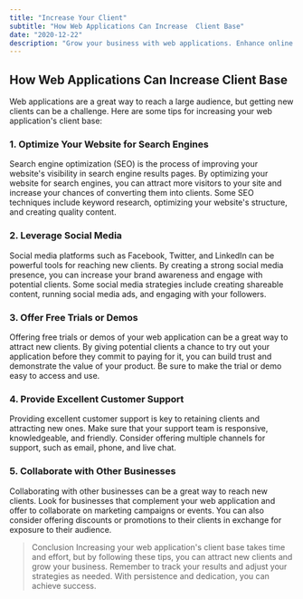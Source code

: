 ```yaml
---
title: "Increase Your Client"
subtitle: "How Web Applications Can Increase  Client Base"
date: "2020-12-22"
description: "Grow your business with web applications. Enhance online presence and streamline processes. Increase user engagement and drive conversions. Reach new audiences and achieve business goals."
---
```


## How Web Applications Can Increase Client Base

Web applications are a great way to reach a large audience, but getting new clients can be a challenge. Here are some tips for increasing your web application's client base:

### 1. Optimize Your Website for Search Engines

Search engine optimization (SEO) is the process of improving your website's visibility in search engine results pages. By optimizing your website for search engines, you can attract more visitors to your site and increase your chances of converting them into clients. Some SEO techniques include keyword research, optimizing your website's structure, and creating quality content.

### 2. Leverage Social Media

Social media platforms such as Facebook, Twitter, and LinkedIn can be powerful tools for reaching new clients. By creating a strong social media presence, you can increase your brand awareness and engage with potential clients. Some social media strategies include creating shareable content, running social media ads, and engaging with your followers.

### 3. Offer Free Trials or Demos

Offering free trials or demos of your web application can be a great way to attract new clients. By giving potential clients a chance to try out your application before they commit to paying for it, you can build trust and demonstrate the value of your product. Be sure to make the trial or demo easy to access and use.

### 4. Provide Excellent Customer Support

Providing excellent customer support is key to retaining clients and attracting new ones. Make sure that your support team is responsive, knowledgeable, and friendly. Consider offering multiple channels for support, such as email, phone, and live chat.

### 5. Collaborate with Other Businesses

Collaborating with other businesses can be a great way to reach new clients. Look for businesses that complement your web application and offer to collaborate on marketing campaigns or events. You can also consider offering discounts or promotions to their clients in exchange for exposure to their audience.

> Conclusion
> Increasing your web application's client base takes time and effort, but by following these tips, you can attract new clients and grow your business. Remember to track your results and adjust your strategies as needed. With persistence and dedication, you can achieve success.

